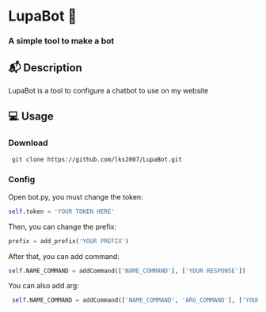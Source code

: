 # LupaBot :robot:
### A simple tool to make a bot 
## :mailbox_with_mail: Description
LupaBot is a tool to configure a chatbot to use on my website
## :computer: Usage
### Download
``` sh
 git clone https://github.com/lks2007/LupaBot.git
```

### Config
Open bot.py, you must change the token:
```python
self.token = 'YOUR TOKEN HERE'
```

Then, you can change the prefix:
```python
prefix = add_prefix('YOUR PREFIX') 
```

After that, you can add command:
```python
self.NAME_COMMAND = addCommand(['NAME_COMMAND'], ['YOUR RESPONSE'])
```

You can also add arg:
```python
 self.NAME_COMMAND = addCommand(['NAME_COMMAND', 'ARG_COMMAND'], ['YOUR RESPONSE', 'RESPONSE_ARG']) 
```